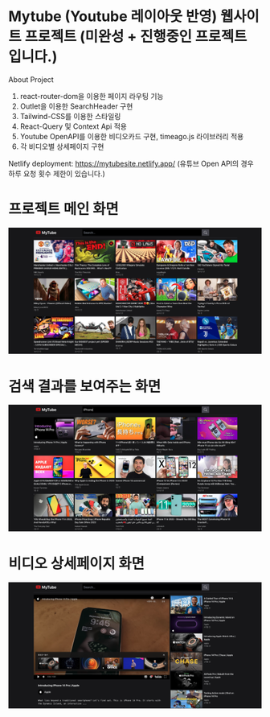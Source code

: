# Mytube (Youtube 레이아웃 반영) 웹사이트 프로젝트 (미완성 + 진행중인 프로젝트 입니다.)

About Project

1. react-router-dom을 이용한 페이지 라우팅 기능
2. Outlet을 이용한 SearchHeader 구현
3. Tailwind-CSS를 이용한 스타일링
4. React-Query 및 Context Api 적용
5. Youtube OpenAPI를 이용한 비디오카드 구현, timeago.js 라이브러리 적용
6. 각 비디오별 상세페이지 구현

Netlify deployment: https://mytubesite.netlify.app/
(유튜브 Open API의 경우 하루 요청 횟수 제한이 있습니다.)

# 프로젝트 메인 화면

<img src="main.png"/>

# 검색 결과를 보여주는 화면

<img src="search.png"/>

# 비디오 상세페이지 화면

<img src="detail.png"/>
